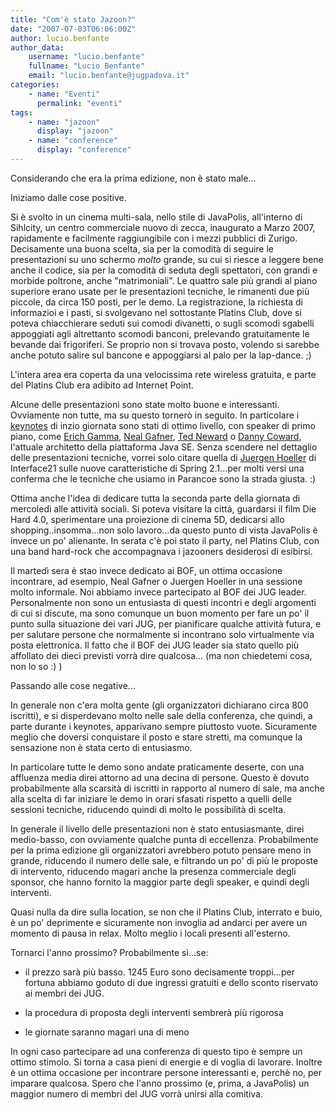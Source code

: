```yaml
---
title: "Com'è stato Jazoon?"
date: "2007-07-03T06:06:00Z"
author: lucio.benfante
author_data:
    username: "lucio.benfante"
    fullname: "Lucio Benfante"
    email: "lucio.benfante@jugpadova.it"
categories:
    - name: "Eventi"
      permalink: "eventi"
tags:
    - name: "jazoon"
      display: "jazoon"
    - name: "conference"
      display: "conference"
---
```

Considerando che era la prima edizione, non è stato male...

Iniziamo dalle cose positive.

Si è svolto in un cinema multi-sala, nello stile di JavaPolis, all'interno di Sihlcity, un centro commerciale nuovo di zecca, inaugurato a Marzo 2007, rapidamente e facilmente raggiungibile con i mezzi pubblici di Zurigo. Decisamente una buona scelta, sia per la comodità di seguire le presentazioni su uno schermo *molto* grande, su cui si riesce a leggere bene anche il codice, sia per la comodità di seduta degli spettatori, con grandi e morbide poltrone, anche "matrimoniali".  Le quattro sale più grandi al piano superiore erano usate per le presentazioni tecniche, le rimanenti due più piccole, da circa 150 posti, per le demo.
La registrazione, la richiesta di informazioi e i pasti, si svolgevano nel sottostante Platins Club, dove si poteva chiacchierare seduti sui comodi divanetti, o sugli scomodi sgabelli appoggiati agli altrettanto scomodi banconi, prelevando gratuitamente le bevande dai frigoriferi. Se proprio non si trovava posto, volendo si sarebbe anche potuto salire sul bancone e appoggiarsi al palo per la lap-dance. ;)

L'intera area era coperta da una velocissima rete wireless gratuita, e parte del Platins Club era adibito ad Internet Point.

Alcune delle presentazioni sono state molto buone e interessanti. Ovviamente non tutte, ma su questo tornerò in seguito. In particolare i [keynotes](http://jazoon.com/en/conference/keynotes.html) di inzio giornata sono stati di ottimo livello, con speaker di primo piano, come [Erich Gamma](http://jazoon.com/en/conference/speakerdetails.html?type=author&detail=Erich_Gamma), [Neal Gafner](http://jazoon.com/en/conference/speakerdetails.html?type=author&detail=Neal_Gafter), [Ted Neward](http://jazoon.com/en/conference/speakerdetails.html?type=author&detail=Ted_Neward) o [Danny Coward](http://jazoon.com/en/conference/speakerdetails.html?type=author&detail=Danny_Coward), l'attuale architetto della piattaforma Java SE. Senza scendere nel dettaglio delle presentazioni tecniche, vorrei solo citare quella di [Juergen Hoeller](http://jazoon.com/en/conference/authors/Juergen_Hoeller) di Interface21 sulle nuove caratteristiche di Spring 2.1...per molti versi una conferma che le tecniche che usiamo in Parancoe sono la strada giusta. :)



Ottima anche l'idea di dedicare tutta la seconda parte della giornata di mercoledì alle attività sociali. Si poteva visitare la città, guardarsi il film Die Hard 4.0, sperimentare una proiezione di cinema 5D, dedicarsi allo shopping..insomma...non solo lavoro...da questo punto di vista JavaPolis è invece un po' alienante. In serata c'è poi stato il party, nel Platins Club, con una band hard-rock che accompagnava i jazooners desiderosi di esibirsi.

Il martedì sera è stao invece dedicato ai BOF, un ottima occasione incontrare, ad esempio, Neal Gafner o Juergen Hoeller in una sessione molto informale. Noi abbiamo invece partecipato al BOF dei JUG leader. Personalmente non sono un entusiasta di questi incontri e degli argomenti di cui si discute, ma sono comunque un buon momento per fare un po' il punto sulla situazione dei vari JUG, per pianificare qualche attività futura,  e per salutare persone che normalmente si incontrano solo virtualmente via posta elettronica. Il fatto che il BOF dei JUG leader sia stato quello più affollato dei dieci previsti vorrà dire qualcosa... (ma non chiedetemi cosa, non lo so :) )

Passando alle cose negative...

In generale non c'era molta gente (gli organizzatori dichiarano circa 800 iscritti), e si disperdevano molto nelle sale della conferenza, che quindi, a parte durante i keynotes, apparivano sempre piuttosto vuote. Sicuramente meglio che doversi conquistare il posto e stare stretti, ma comunque la sensazione non è stata certo di entusiasmo.

In particolare tutte le demo sono andate praticamente deserte, con una affluenza media direi attorno ad una decina di persone. Questo è dovuto probabilmente alla scarsità di iscritti in rapporto al numero di sale, ma anche alla scelta di far iniziare le demo in orari sfasati rispetto a quelli delle sessioni tecniche, riducendo quindi di molto le possibilità di scelta.

In generale il livello delle presentazioni non è stato entusiasmante, direi medio-basso, con ovviamente qualche punta di eccellenza. Probabilmente per la prima edizione gli organizzatori avrebbero potuto pensare meno in grande, riducendo il numero delle sale, e filtrando un po' di più le proposte di intervento, riducendo magari anche la presenza commerciale degli sponsor, che hanno fornito la maggior parte degli speaker, e quindi degli interventi.

Quasi nulla da dire sulla location, se non che il Platins Club, interrato e buio, è un po' deprimente e sicuramente non invoglia ad andarci per avere un momento di pausa in relax. Molto meglio i locali presenti all'esterno.

Tornarci l'anno prossimo? Probabilmente sì...se:

* il prezzo sarà più basso. 1245 Euro sono decisamente troppi...per fortuna abbiamo goduto di due ingressi gratuiti e dello sconto riservato ai membri dei JUG.

* la procedura di proposta degli interventi sembrerà più rigorosa

* le giornate saranno magari una di meno

In ogni caso partecipare ad una conferenza di questo tipo è sempre un ottimo stimolo. Si torna a casa pieni di energie e di voglia di lavorare. Inoltre è un ottima occasione per incontrare persone interessanti e, perchè no, per imparare qualcosa. Spero che l'anno prossimo (e, prima, a JavaPolis) un maggior numero di membri del JUG vorrà unirsi alla comitiva.


